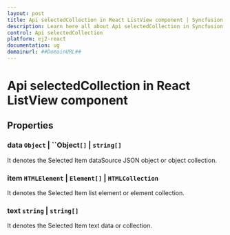 ```yaml
---
layout: post
title: Api selectedCollection in React ListView component | Syncfusion
description: Learn here all about Api selectedCollection in Syncfusion React ListView component of Syncfusion Essential JS 2 and more.
control: Api selectedCollection 
platform: ej2-react
documentation: ug
domainurl: ##DomainURL##
---
```


# Api selectedCollection in React ListView component

## Properties

### data ``Object`` &#124;  ``Object`[]` &#124;  `string[]`

It denotes the Selected Item dataSource JSON object or object collection.

### item `HTMLElement` &#124;  `Element[]` &#124;  `HTMLCollection`

It denotes the Selected Item list element or element collection.

### text `string` &#124;  `string[]`

It denotes the Selected Item text data or collection.
